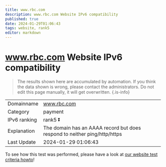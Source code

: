 ```yaml
---
title: www.rbc.com
description: www.rbc.com Website IPv6 compatibility
published: true
date: 2024-01-29T01:06:43
tags: website, rank5
editor: markdown
---
```


# www.rbc.com Website IPv6 compatibility

> The results shown here are accumulated by automation. If you think the data shown is wrong, please contact the administrators. 
> Do not edit this page manually, it will get overwritten.
{.is-info}


|   |   |
| - | - |
| Domainname | www.rbc.com
| Category | payment |
| IPv6 ranking | rank5 :arrow_double_down: |
| Explanation | The domain has an AAAA record but does respond to neither ping/http/https |
| Last Update | 2024-01-29 01:06:43 |

To see how this test was performed, please have a look at [our website test criteria howto](/howto/testcriteria/website)!

